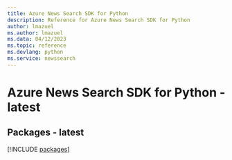 ```yaml
---
title: Azure News Search SDK for Python
description: Reference for Azure News Search SDK for Python
author: lmazuel
ms.author: lmazuel
ms.data: 04/12/2023
ms.topic: reference
ms.devlang: python
ms.service: newssearch
---
```

# Azure News Search SDK for Python - latest
## Packages - latest
[!INCLUDE [packages](news-search-index.md)]
